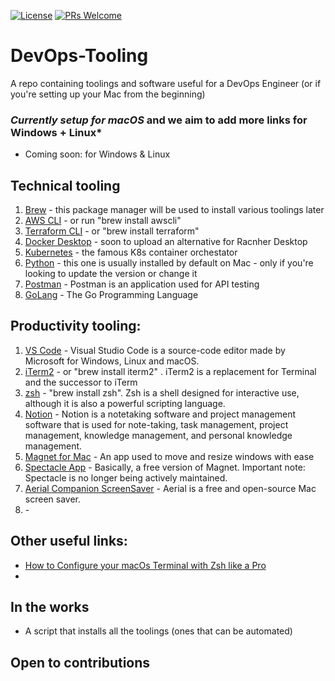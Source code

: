 [![License](https://img.shields.io/badge/License-Apache_2.0-blue.svg)](https://opensource.org/licenses/Apache-2.0)
[![PRs Welcome](https://img.shields.io/badge/PRs-welcome-brightgreen.svg?style=flat-square)](http://makeapullrequest.com)

# DevOps-Tooling
A repo containing toolings and software useful for a DevOps Engineer (or if you're setting up your Mac from the beginning)

### *Currently setup for macOS* and we aim to add more links for Windows + Linux*
- Coming soon: for Windows & Linux

## Technical tooling
1. [Brew](https://brew.sh/) - this package manager will be used to install various toolings later
1. [AWS CLI](https://docs.aws.amazon.com/cli/latest/userguide/getting-started-install.html) - or run "brew install awscli"
1. [Terraform CLI](https://learn.hashicorp.com/tutorials/terraform/install-cli) - or "brew install terraform"
1. [Docker Desktop]() - soon to upload an alternative for Racnher Desktop
1. [Kubernetes]() - the famous K8s container orchestator
1. [Python]() - this one is usually installed by default on Mac - only if you're looking to update the version or change it
1. [Postman](https://www.postman.com/downloads/) - Postman is an application used for API testing
1. [GoLang](https://go.dev/doc/install) - The Go Programming Language


## Productivity tooling: 
1. [VS Code](https://code.visualstudio.com/download) - Visual Studio Code is a source-code editor made by Microsoft for Windows, Linux and macOS.
1. [iTerm2](https://iterm2.com/) - or "brew install iterm2" . iTerm2 is a replacement for Terminal and the successor to iTerm
1. [zsh](https://github.com/ohmyzsh/ohmyzsh) - "brew install zsh". Zsh is a shell designed for interactive use, although it is also a powerful scripting language.
1. [Notion](https://www.notion.so/desktop) - Notion is a notetaking software and project management software that is used for note-taking, task management, project management, knowledge management, and personal knowledge management.
1. [Magnet for Mac](https://apps.apple.com/gb/app/magnet/id441258766?mt=12) - An app used to move and resize windows with ease 
1. [Spectacle App](https://www.spectacleapp.com/) -  Basically, a free version of Magnet. Important note: Spectacle is no longer being actively maintained.
1. [Aerial Companion ScreenSaver](https://aerialscreensaver.github.io/) - Aerial is a free and open-source Mac screen saver.
1. []() - 

## Other useful links:

- [How to Configure your macOs Terminal with Zsh like a Pro](https://www.freecodecamp.org/news/how-to-configure-your-macos-terminal-with-zsh-like-a-pro-c0ab3f3c1156/)
- 

## In the works
- A script that installs all the toolings (ones that can be automated)

## Open to contributions
